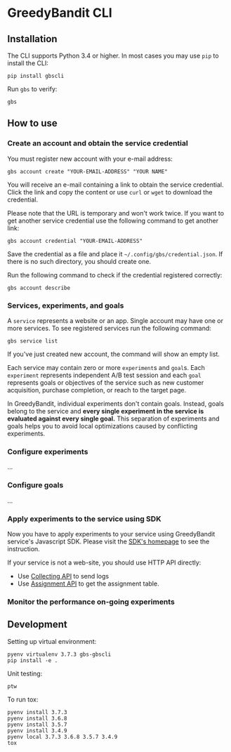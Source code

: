 # GreedyBandit CLI

## Installation

The CLI supports Python 3.4 or higher. In most cases you may use `pip` to
install the CLI:

    pip install gbscli

Run `gbs` to verify:

    gbs


## How to use

### Create an account and obtain the service credential

You must register new account with your e-mail address:

    gbs account create "YOUR-EMAIL-ADDRESS" "YOUR NAME"

You will receive an e-mail containing a link to obtain the service credential.
Click the link and copy the content or use `curl` or `wget` to download the
credential.

Please note that the URL is temporary and won't work twice. If you want to get
another service credential use the following command to get another link:

    gbs account credential "YOUR-EMAIL-ADDRESS"

Save the credential as a file and place it `~/.config/gbs/credential.json`. If
there is no such directory, you should create one.

Run the following command to check if the credential registered correctly:

    gbs account describe

### Services, experiments, and goals

A `service` represents a website or an app. Single account may have one or more
services. To see registered services run the following command:

    gbs service list

If you've just created new account, the command will show an empty list.

Each service may contain zero or more `experiment`s and `goal`s. Each
`experiment` represents independent A/B test session and each `goal` represents
goals or objectives of the service such as new customer acquisition, purchase
completion, or reach to the target page.

In GreedyBandit, individual experiments don't contain goals. Instead, goals
belong to the service and **every single experiment in the service is evaluated
against every single goal.**  This separation of experiments and goals helps
you to avoid local optimizations caused by conflicting experiments.

### Configure experiments

...

### Configure goals

...

### Apply experiments to the service using SDK

Now you have to apply experiments to your service using GreedyBandit service's
Javascript SDK. Please visit the
[SDK's homepage](https://github.com/boxnwhiskr/gbsdk-js) to see the instruction.

If your service is not a web-site, you should use HTTP API directly:

* Use [Collecting API](https://api.greedybandit.com/ui/#/collect) to send logs
* Use [Assignment API](https://api.greedybandit.com/ui/#/assignment) to get the
  assignment table.

### Monitor the performance on-going experiments


## Development

Setting up virtual environment:

    pyenv virtualenv 3.7.3 gbs-gbscli
    pip install -e .

Unit testing:

    ptw

To run tox:

    pyenv install 3.7.3
    pyenv install 3.6.8
    pyenv install 3.5.7
    pyenv install 3.4.9
    pyenv local 3.7.3 3.6.8 3.5.7 3.4.9
    tox
